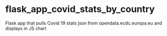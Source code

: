 # flask_app_covid_stats_by_country
Flask app that pulls Covid 19 stats json from opendata.ecdc.europa.eu and displays in JS chart

